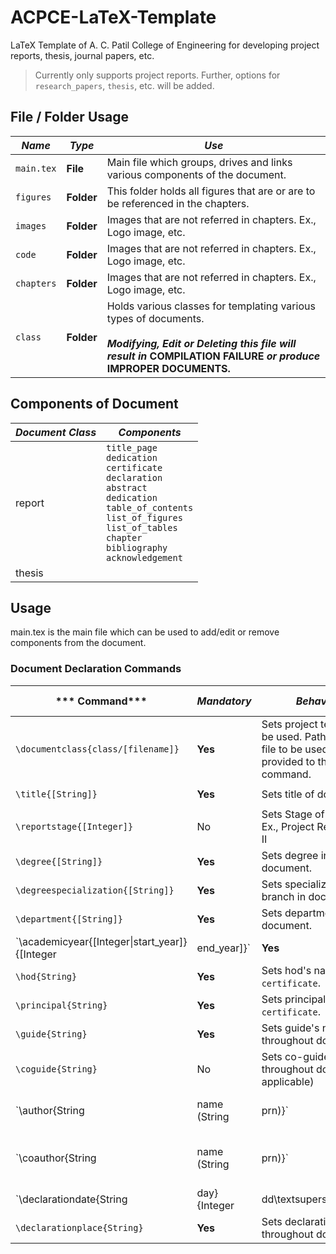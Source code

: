 
# ACPCE-LaTeX-Template
LaTeX Template of A. C. Patil College of Engineering for developing project reports, thesis, journal papers, etc.

> Currently only supports project reports.
> Further, options for `research_papers`, `thesis`, etc. will be added.

## File / Folder Usage
| ***Name*** | ***Type*** | ***Use*** |
|--|--|--|
| `main.tex` | **File** | Main file which groups, drives and links various components of the document. |
| `figures` | **Folder** | This folder holds all figures that are or are to be referenced in the chapters. |
| `images` | **Folder** | Images that are not referred in chapters. Ex., Logo image, etc. |
| `code` | **Folder** | Images that are not referred in chapters. Ex., Logo image, etc. |
| `chapters` | **Folder** | Images that are not referred in chapters. Ex., Logo image, etc. |
| `class` | **Folder** | Holds various classes for templating various types of documents. <br><br>***Modifying, Edit or Deleting this file will result in*** **COMPILATION FAILURE** ***or produce*** **IMPROPER DOCUMENTS.** |

## Components of Document
| ***Document Class*** | ***Components*** |
|--|--|
| report | `title_page`<br>`dedication`<br>`certificate`<br>`declaration`<br>`abstract`<br>`dedication`<br>`table_of_contents`<br>`list_of_figures`<br>`list_of_tables`<br>`chapter`<br>`bibliography`<br>`acknowledgement` |
| thesis |  |


## Usage
main.tex is the main file which can be used to add/edit or remove components from the document.
### Document Declaration Commands
| *** Command*** | ***Mandatory*** | ***Behaviour*** | ***Example Usage*** | ***Required In Class(es)*** |
|--|--|--|--|--|
| `\documentclass{class/[filename]}` | **Yes** | Sets project template to be used. Path of class file to be used is to be provided to this command. | `\documentclass{class/report}`<br>`\documentclass{class/thesis}` | `report` |
| `\title{[String]}` | **Yes** | Sets title of document. | `\title{ACPCE Transactional System Using OAuth 2.0}` | `report` |
| `\reportstage{[Integer]}` | No | Sets Stage of document.<br>Ex., Project Report Stage II | `\reportstage{2}` | `report` |
| `\degree{[String]}` | **Yes** | Sets degree in document. | `\degree{Bachelor of Engineering}` | `report` |
| `\degreespecialization{[String]}` | **Yes** | Sets specialization or branch in document. | `\degreespecialization{Computer Engineering}` | `report` |
| `\department{[String]}` | **Yes** | Sets department in document. | `\department{Department of Computer Engineering}` | `report` |
| `\academicyear{[Integer\|start_year]}{[Integer|end_year]}` | **Yes** | Sets academic year in document. | `\academicyear{2019}{2020}` | `report` |
| `\hod{String}` | **Yes** | Sets hod's name in `certificate`. | `\hod{Prof. R. C. Suryawanshi}` | `report` |
| `\principal{String}` | **Yes** | Sets principal name in `certificate`. | `\principal{Dr. V. N. Pawar}` | `report` |
| `\guide{String}`| **Yes** | Sets guide's name throughout document. |`\guide{Dr. M. M. Despande}` | `report` |
| `\coguide{String}`| No | Sets co-guide's name throughout document. (if applicable) |`\coguide{Prof. S. P. Bansu}` | `report` |
| `\author{String|name (String|prn)}` | **Yes** | Sets author's name throughout document. | `\author{Jaiesh Bhagat (151041042)}` | `report` |
| `\coauthor{String|name (String|prn)}` | No | Sets co-author's / group member's name throughout document. | `\coauthor{Pratul Sutar (151041042)}` | `report` |
| `\declarationdate{String|day}{Integer|dd\textsuperscript{String|date_superscript} String|month, Integer|Year}` | **Yes** | Sets declaration date throughout document. |`\declarationdate{Wednesday}{22\textsuperscript{nd} March, 2020}` | `report` |
| `\declarationplace{String}` | **Yes** | Sets declaration date throughout document. | `\declarationplace{Navi Mumbai, Maharashtra}` | `report` |
